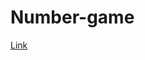 # Number-game

[Link ](http://htmlpreview.github.io?https://github.com/hritiiiiik26/Number-game/blob/main/nocount5.html)
